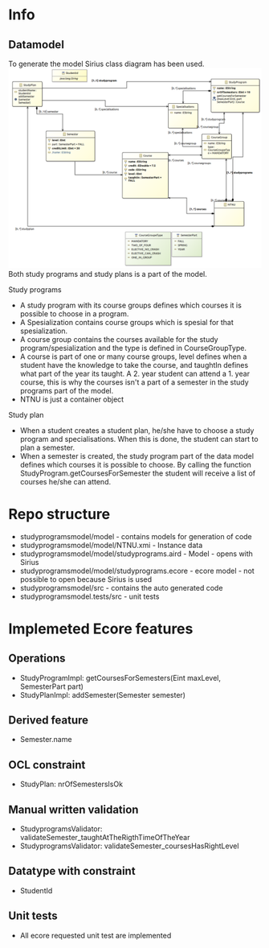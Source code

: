 # Info

## Datamodel

To generate the model Sirius class diagram has been used.
![Data model](figures/datamodel.png)
Both study programs and study plans is a part of the model.

Study programs

- A study program with its course groups defines which courses it is possible to choose in a program.
- A Spesialization contains course groups which is spesial for that spesialization.
- A course group contains the courses available for the study program/spesialization and the type is defined in CourseGroupType.
- A course is part of one or many course groups, level defines when a student have the knowledge to take the course, and taughtIn defines what part of the year its taught. A 2. year student can attend a 1. year course, this is why the courses isn't a part of a semester in the study programs part of the model.
- NTNU is just a container object

Study plan

- When a student creates a student plan, he/she have to choose a study program and specialisations. When this is done, the student can start to plan a semester.
- When a semester is created, the study program part of the data model defines which courses it is possible to choose. By calling the function StudyProgram.getCoursesForSemester the student will receive a list of courses he/she can attend.

# Repo structure

- studyprogramsmodel/model - contains models for generation of code
- studyprogramsmodel/model/NTNU.xmi - Instance data
- studyprogramsmodel/model/studyprograms.aird - Model - opens with Sirius
- studyprogramsmodel/model/studyprograms.ecore - ecore model - not possible to open because Sirius is used
- studyprogramsmodel/src - contains the auto generated code
- studyprogramsmodel.tests/src - unit tests

# Implemeted Ecore features

## Operations

- StudyProgramImpl: getCoursesForSemesters(Eint maxLevel, SemesterPart part)
- StudyPlanImpl: addSemester(Semester semester)

## Derived feature

- Semester.name

## OCL constraint

- StudyPlan: nrOfSemestersIsOk

## Manual written validation

- StudyprogramsValidator: validateSemester_taughtAtTheRigthTimeOfTheYear
- StudyprogramsValidator: validateSemester_coursesHasRightLevel

## Datatype with constraint

- StudentId

## Unit tests

- All ecore requested unit test are implemented
